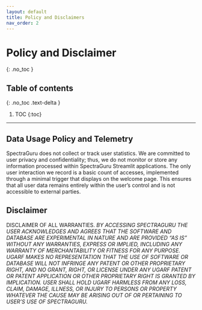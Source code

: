 ```yaml
---
layout: default
title: Policy and Disclaimers
nav_order: 2
---
```


# Policy and Disclaimer
{: .no_toc }

## Table of contents
{: .no_toc .text-delta }

1. TOC
{:toc}

---

## Data Usage Policy and Telemetry

SpectraGuru does not collect or track user statistics. We are committed to user privacy and confidentiality; thus, we do not monitor or store any information processed within SpectraGuru Streamlit applications. The only user interaction we record is a basic count of accesses, implemented through a minimal trigger that displays on the welcome page. This ensures that all user data remains entirely within the user’s control and is not accessible to external parties.

## Disclaimer

DISCLAIMER OF ALL WARRANTIES.  *BY ACCESSING SPECTRAGURU THE USER ACKNOWLEDGES AND AGREES THAT THE SOFTWARE AND DATABASE ARE EXPERIMENTAL IN NATURE AND ARE PROVIDED “AS IS” WITHOUT ANY WARRANTIES, EXPRESS OR IMPLIED, INCLUDING ANY WARRANTY OF MERCHANTABILITY OR FITNESS FOR ANY PURPOSE.  UGARF MAKES NO REPRESENTATION THAT THE USE OF SOFTWARE OR DATABASE WILL NOT INFRINGE ANY PATENT OR OTHER PROPRIETARY RIGHT, AND NO GRANT, RIGHT, OR LICENSE UNDER ANY UGARF PATENT OR PATENT APPLICATION OR OTHER PROPRIETARY RIGHT IS GRANTED BY IMPLICATION.  USER SHALL HOLD UGARF HARMLESS FROM ANY LOSS, CLAIM, DAMAGE, ILLNESS, OR INJURY TO PERSONS OR PROPERTY WHATEVER THE CAUSE MAY BE ARISING OUT OF OR PERTAINING TO USER’S USE OF SPECTRAGURU.*